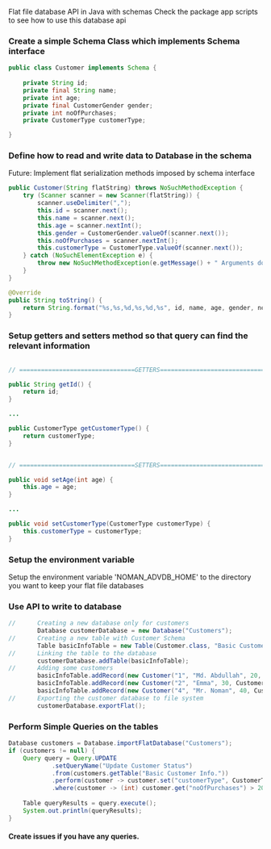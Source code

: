 Flat file database API in Java with schemas
Check the package app scripts to see how to use this database api

### Create a simple Schema Class which implements Schema interface

```java
public class Customer implements Schema {
	
	private String id;
	private final String name;
	private int age;
	private final CustomerGender gender;
	private int noOfPurchases;
	private CustomerType customerType;

}

```
### Define how to read and write data to Database in the schema
Future: Implement flat serialization methods imposed by schema interface

```java
public Customer(String flatString) throws NoSuchMethodException {
    try (Scanner scanner = new Scanner(flatString)) {
        scanner.useDelimiter(",");
        this.id = scanner.next();
        this.name = scanner.next();
        this.age = scanner.nextInt();
        this.gender = CustomerGender.valueOf(scanner.next());
        this.noOfPurchases = scanner.nextInt();
        this.customerType = CustomerType.valueOf(scanner.next());
    } catch (NoSuchElementException e) {
        throw new NoSuchMethodException(e.getMessage() + " Arguments does not match correct format to instantiate an object of Customer class");
    }
}

@Override
public String toString() {
    return String.format("%s,%s,%d,%s,%d,%s", id, name, age, gender, noOfPurchases, customerType);
}

```

### Setup getters and setters method so that query can find the relevant information
```java

// ================================GETTERS==================================== //

public String getId() {
    return id;
}

...

public CustomerType getCustomerType() {
    return customerType;
}


// ================================SETTERS==================================== //

public void setAge(int age) {
    this.age = age;
}

...

public void setCustomerType(CustomerType customerType) {
    this.customerType = customerType;
}
```

### Setup the environment variable
Setup the environment variable 'NOMAN_ADVDB_HOME' to the directory you want to keep your flat file databases

### Use API to write to database

```java
//		Creating a new database only for customers
		Database customerDatabase = new Database("Customers");
//		Creating a new table with Customer Schema
		Table basicInfoTable = new Table(Customer.class, "Basic Customer Info.");
//		Linking the table to the database
		customerDatabase.addTable(basicInfoTable);
//		Adding some customers
		basicInfoTable.addRecord(new Customer("1", "Md. Abdullah", 20, CustomerGender.MALE, 0, CustomerType.RARE));
		basicInfoTable.addRecord(new Customer("2", "Emma", 30, CustomerGender.FEMALE, 10, CustomerType.MODERATE));
		basicInfoTable.addRecord(new Customer("4", "Mr. Noman", 40, CustomerGender.MALE, 25, CustomerType.MODERATE));
//		Exporting the customer database to file system
		customerDatabase.exportFlat();
```

### Perform Simple Queries on the tables

```java
Database customers = Database.importFlatDatabase("Customers");
if (customers != null) {
    Query query = Query.UPDATE
            .setQueryName("Update Customer Status")
            .from(customers.getTable("Basic Customer Info."))
            .perform(customer -> customer.set("customerType", CustomerType.FREQUENT))
            .where(customer -> (int) customer.get("noOfPurchases") > 20);
    
    Table queryResults = query.execute();
    System.out.println(queryResults);
}
```

#### Create issues if you have any queries.